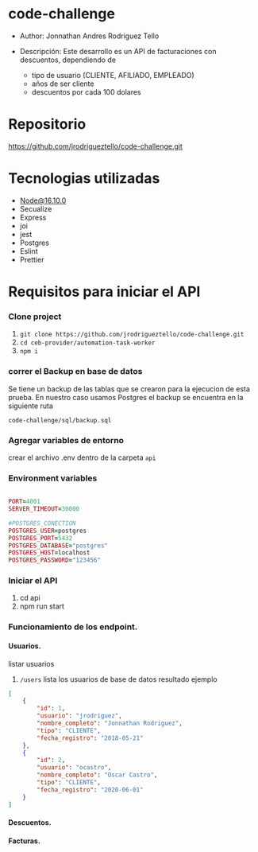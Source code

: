 # code-challenge
- Author: Jonnathan Andres Rodriguez Tello

- Descripción: Este desarrollo es un API de facturaciones con descuentos, dependiendo de 
    - tipo de usuario (CLIENTE, AFILIADO, EMPLEADO)
    - años de ser cliente
    - descuentos por cada 100 dolares

# Repositorio

https://github.com/jrodrigueztello/code-challenge.git

# Tecnologias utilizadas 

- Node@16.10.0
- Secualize
- Express
- joi
- jest
- Postgres
- Eslint
- Prettier

# Requisitos para iniciar el API


### Clone project

1. `git clone https://github.com/jrodrigueztello/code-challenge.git`
2. `cd ceb-provider/automation-task-worker`
3. `npm i`


### correr el Backup en base de datos
Se tiene un backup de las tablas que se crearon para la ejecucion de esta prueba. En nuestro caso usamos 
Postgres
el backup se encuentra en la siguiente ruta 

`code-challenge/sql/backup.sql`


### Agregar variables de entorno
crear el archivo .env dentro de la carpeta `api`


### Environment variables

```ruby

PORT=4001
SERVER_TIMEOUT=30000

#POSTGRES_CONECTION
POSTGRES_USER=postgres
POSTGRES_PORT=5432
POSTGRES_DATABASE="postgres"
POSTGRES_HOST=localhost
POSTGRES_PASSWORD="123456"

```

### Iniciar el API

1. cd api
2. npm run start

### Funcionamiento de los endpoint.

#### Usuarios.
listar usuarios
1. `/users` lista los usuarios de base de datos 
resultado ejemplo
```json
[
    {
        "id": 1,
        "usuario": "jrodriguez",
        "nombre_completo": "Jonnathan Rodriguez",
        "tipo": "CLIENTE",
        "fecha_registro": "2018-05-21"
    },
    {
        "id": 2,
        "usuario": "ocastro",
        "nombre_completo": "Oscar Castro",
        "tipo": "CLIENTE",
        "fecha_registro": "2020-06-01"
    }
]

```

#### Descuentos.

#### Facturas.





